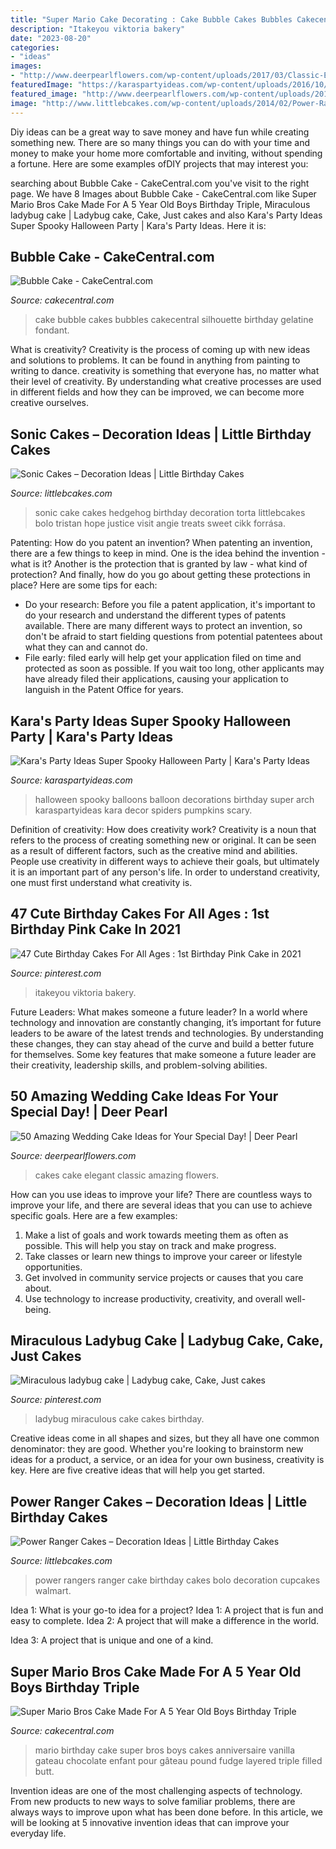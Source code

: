 ```yaml
---
title: "Super Mario Cake Decorating : Cake Bubble Cakes Bubbles Cakecentral Silhouette Birthday Gelatine Fondant"
description: "Itakeyou viktoria bakery"
date: "2023-08-20"
categories:
- "ideas"
images:
- "http://www.deerpearlflowers.com/wp-content/uploads/2017/03/Classic-Elegant-Wedding-Cakes-2.jpg"
featuredImage: "https://karaspartyideas.com/wp-content/uploads/2016/10/Spooky-Halloween-Party-via-Karas-Party-Ideas-KarasPartyIdeas.com9_.jpeg"
featured_image: "http://www.deerpearlflowers.com/wp-content/uploads/2017/03/Classic-Elegant-Wedding-Cakes-2.jpg"
image: "http://www.littlebcakes.com/wp-content/uploads/2014/02/Power-Rangers-Birthday-Cake.jpg"
---
```



Diy ideas can be a great way to save money and have fun while creating something new. There are so many things you can do with your time and money to make your home more comfortable and inviting, without spending a fortune. Here are some examples ofDIY projects that may interest you: 

	

		
searching about Bubble Cake - CakeCentral.com you've visit to the right page. We have 8 Images about Bubble Cake - CakeCentral.com like Super Mario Bros Cake Made For A 5 Year Old Boys Birthday Triple, Miraculous ladybug cake | Ladybug cake, Cake, Just cakes and also Kara&#039;s Party Ideas Super Spooky Halloween Party | Kara&#039;s Party Ideas. Here it is:
		
    
## Bubble Cake - CakeCentral.com

<img loading=lazy src="https://cdn001.cakecentral.com/gallery/2017/07/900_bubble-cake-918362QNyfE.JPG" onerror="this.onerror=null;this.src='https://tse2.mm.bing.net/th?id=OIP.BhO8Nd_VUtAY2JnpGRWbdAHaLK&amp;pid=15.1';" alt="Bubble Cake - CakeCentral.com">

_Source: cakecentral.com_

>cake bubble cakes bubbles cakecentral silhouette birthday gelatine fondant. 

	

What is creativity?
Creativity is the process of coming up with new ideas and solutions to problems. It can be found in anything from painting to writing to dance. creativity is something that everyone has, no matter what their level of creativity. By understanding what creative processes are used in different fields and how they can be improved, we can become more creative ourselves.

    
## Sonic Cakes – Decoration Ideas | Little Birthday Cakes

<img loading=lazy src="http://www.littlebcakes.com/wp-content/uploads/2014/05/Sonic-Cakes.jpg" onerror="this.onerror=null;this.src='https://tse3.mm.bing.net/th?id=OIP.wQcqkya4Qa3-Zak9ctukCQHaJ4&amp;pid=15.1';" alt="Sonic Cakes – Decoration Ideas | Little Birthday Cakes">

_Source: littlebcakes.com_

>sonic cake cakes hedgehog birthday decoration torta littlebcakes bolo tristan hope justice visit angie treats sweet cikk forrása. 

	

Patenting: How do you patent an invention?
When patenting an invention, there are a few things to keep in mind. One is the idea behind the invention - what is it? Another is the protection that is granted by law - what kind of protection? And finally, how do you go about getting these protections in place? Here are some tips for each: 
- Do your research: Before you file a patent application, it's important to do your research and understand the different types of patents available. There are many different ways to protect an invention, so don't be afraid to start fielding questions from potential patentees about what they can and cannot do. 
- File early: filed early will help get your application filed on time and protected as soon as possible. If you wait too long, other applicants may have already filed their applications, causing your application to languish in the Patent Office for years.

    
## Kara&#039;s Party Ideas Super Spooky Halloween Party | Kara&#039;s Party Ideas

<img loading=lazy src="https://karaspartyideas.com/wp-content/uploads/2016/10/Spooky-Halloween-Party-via-Karas-Party-Ideas-KarasPartyIdeas.com9_.jpeg" onerror="this.onerror=null;this.src='https://tse2.mm.bing.net/th?id=OIP.DFv0MC7midStX9lXdahs6wHaLI&amp;pid=15.1';" alt="Kara&#039;s Party Ideas Super Spooky Halloween Party | Kara&#039;s Party Ideas">

_Source: karaspartyideas.com_

>halloween spooky balloons balloon decorations birthday super arch karaspartyideas kara decor spiders pumpkins scary. 

	

Definition of creativity: How does creativity work?
Creativity is a noun that refers to the process of creating something new or original. It can be seen as a result of different factors, such as the creative mind and abilities. People use creativity in different ways to achieve their goals, but ultimately it is an important part of any person's life. In order to understand creativity, one must first understand what creativity is.

    
## 47 Cute Birthday Cakes For All Ages : 1st Birthday Pink Cake In 2021

<img loading=lazy src="https://i.pinimg.com/736x/f7/90/c0/f790c036617762dfe82a2d873f2cb3ae.jpg" onerror="this.onerror=null;this.src='https://tse1.mm.bing.net/th?id=OIP.ixJ768TVecD_U6NNLxTBxQHaNg&amp;pid=15.1';" alt="47 Cute Birthday Cakes For All Ages : 1st Birthday Pink Cake in 2021">

_Source: pinterest.com_

>itakeyou viktoria bakery. 

	

Future Leaders: What makes someone a future leader?
In a world where technology and innovation are constantly changing, it’s important for future leaders to be aware of the latest trends and technologies. By understanding these changes, they can stay ahead of the curve and build a better future for themselves. Some key features that make someone a future leader are their creativity, leadership skills, and problem-solving abilities.

    
## 50 Amazing Wedding Cake Ideas For Your Special Day! | Deer Pearl

<img loading=lazy src="http://www.deerpearlflowers.com/wp-content/uploads/2017/03/Classic-Elegant-Wedding-Cakes-2.jpg" onerror="this.onerror=null;this.src='https://tse2.mm.bing.net/th?id=OIP.1i8Zc9lJyPmAZeL4LgfWKQHaLH&amp;pid=15.1';" alt="50 Amazing Wedding Cake Ideas for Your Special Day! | Deer Pearl">

_Source: deerpearlflowers.com_

>cakes cake elegant classic amazing flowers. 

	

How can you use ideas to improve your life?
There are countless ways to improve your life, and there are several ideas that you can use to achieve specific goals. Here are a few examples: 
1. Make a list of goals and work towards meeting them as often as possible. This will help you stay on track and make progress.
2. Take classes or learn new things to improve your career or lifestyle opportunities.
3. Get involved in community service projects or causes that you care about.
4. Use technology to increase productivity, creativity, and overall well-being.

    
## Miraculous Ladybug Cake | Ladybug Cake, Cake, Just Cakes

<img loading=lazy src="https://i.pinimg.com/736x/a2/9b/51/a29b518a03bb61273844255138a6d701.jpg" onerror="this.onerror=null;this.src='https://tse2.mm.bing.net/th?id=OIP.g-gA-ZacNF0iWgjWsAy18gHaJ3&amp;pid=15.1';" alt="Miraculous ladybug cake | Ladybug cake, Cake, Just cakes">

_Source: pinterest.com_

>ladybug miraculous cake cakes birthday. 

	

Creative ideas come in all shapes and sizes, but they all have one common denominator: they are good. Whether you're looking to brainstorm new ideas for a product, a service, or an idea for your own business, creativity is key. Here are five creative ideas that will help you get started.

    
## Power Ranger Cakes – Decoration Ideas | Little Birthday Cakes

<img loading=lazy src="http://www.littlebcakes.com/wp-content/uploads/2014/02/Power-Rangers-Birthday-Cake.jpg" onerror="this.onerror=null;this.src='https://tse1.mm.bing.net/th?id=OIP.bXbwBrD9xxk3VPKV-1DkhAHaHe&amp;pid=15.1';" alt="Power Ranger Cakes – Decoration Ideas | Little Birthday Cakes">

_Source: littlebcakes.com_

>power rangers ranger cake birthday cakes bolo decoration cupcakes walmart. 

	

Idea 1: What is your go-to idea for a project?
Idea 1: A project that is fun and easy to complete.
Idea 2: A project that will make a difference in the world.

Idea 3: A project that is unique and one of a kind.

    
## Super Mario Bros Cake Made For A 5 Year Old Boys Birthday Triple

<img loading=lazy src="https://cdn001.cakecentral.com/gallery/2015/03/900_28986fj44_super-mario-bros-cake-made-for-a-5-year-old-boys-birthday-triple-chocolate-fudge-and-vanilla-pound-layered-cake-filled-with-vanilla-butt.jpg" onerror="this.onerror=null;this.src='https://tse2.mm.bing.net/th?id=OIP.o1I69VfSAklOdVtBAeOeFQHaJ4&amp;pid=15.1';" alt="Super Mario Bros Cake Made For A 5 Year Old Boys Birthday Triple">

_Source: cakecentral.com_

>mario birthday cake super bros boys cakes anniversaire vanilla gateau chocolate enfant pour gâteau pound fudge layered triple filled butt. 

	

Invention ideas are one of the most challenging aspects of technology. From new products to new ways to solve familiar problems, there are always ways to improve upon what has been done before. In this article, we will be looking at 5 innovative invention ideas that can improve your everyday life.

